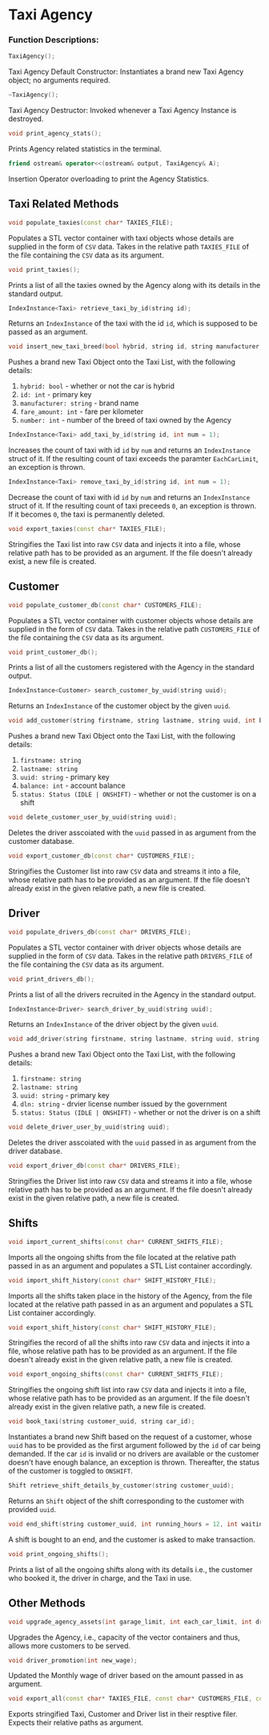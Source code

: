 # Taxi Agency

### Function Descriptions:

```cpp
TaxiAgency(); 
```
Taxi Agency Default Constructor: Instantiates a brand new Taxi Agency object; no arguments required.

```cpp
~TaxiAgency();
```
Taxi Agency Destructor: Invoked whenever a Taxi Agency Instance is destroyed.

```cpp
void print_agency_stats();
```
Prints Agency related statistics in the terminal.

```cpp
friend ostream& operator<<(ostream& output, TaxiAgency& A);
```
Insertion Operator overloading to print the Agency Statistics.



## Taxi Related Methods

```cpp
void populate_taxies(const char* TAXIES_FILE);
```
Populates a STL vector container with taxi objects whose details are supplied in the form of `CSV` data. 
Takes in the relative path `TAXIES_FILE` of the file containing the `CSV` data as its argument.

```cpp
void print_taxies();
```
Prints a list of all the taxies owned by the Agency along with its details in the standard output.

```cpp
IndexInstance<Taxi> retrieve_taxi_by_id(string id);
```
Returns an `IndexInstance` of the taxi with the id `id`, which is supposed to be passed as an argument.

```cpp
void insert_new_taxi_breed(bool hybrid, string id, string manufacturer, int fare_amount, int number = 1);
```
Pushes a brand new Taxi Object onto the Taxi List, with the following details:
 1. `hybrid: bool` - whether or not the car is hybrid
 2. `id: int` - primary key
 3. `manufacturer: string` - brand name
 4. `fare_amount: int` - fare per kilometer
 5. `number: int` - number of the breed of taxi owned by the Agency

```cpp
IndexInstance<Taxi> add_taxi_by_id(string id, int num = 1);
```
Increases the count of taxi with id `id` by `num` and returns an `IndexInstance` struct of it.
If the resulting count of taxi exceeds the paramter `EachCarLimit`, an exception is thrown.

```cpp
IndexInstance<Taxi> remove_taxi_by_id(string id, int num = 1);
```
Decrease the count of taxi with id `id` by `num` and returns an `IndexInstance` struct of it.
If the resulting count of taxi preceeds `0`, an exception is thrown. If it becomes `0`, the taxi is permanently deleted.

```cpp
void export_taxies(const char* TAXIES_FILE);
```
Stringifies the Taxi list into raw `CSV` data and injects it into a file, whose relative path has to be provided as an argument. If the file doesn't already exist, a new file is created.




## Customer
```cpp
void populate_customer_db(const char* CUSTOMERS_FILE);
```
Populates a STL vector container with customer objects whose details are supplied in the form of `CSV` data. 
Takes in the relative path `CUSTOMERS_FILE` of the file containing the `CSV` data as its argument.

```cpp
void print_customer_db();
```
Prints a list of all the customers registered with the Agency in the standard output.

```cpp
IndexInstance<Customer> search_customer_by_uuid(string uuid);
```
Returns an `IndexInstance` of the customer object by the given `uuid`.

```cpp
void add_customer(string firstname, string lastname, string uuid, int balance = 0, Status status = IDLE);
```
Pushes a brand new Taxi Object onto the Taxi List, with the following details:
 1. `firstname: string`
 2. `lastname: string`
 3. `uuid: string` - primary key
 4. `balance: int` - account balance
 5. `status: Status (IDLE | ONSHIFT)` - whether or not the customer is on a shift

```cpp
void delete_customer_user_by_uuid(string uuid);
```
Deletes the driver asscoiated with the `uuid` passed in as argument from the customer database.

```cpp
void export_customer_db(const char* CUSTOMERS_FILE);
```
Stringifies the Customer list into raw `CSV` data and streams it into a file, whose relative path has to be provided as an argument. If the file doesn't already exist in the given relative path, a new file is created.






## Driver
```cpp
void populate_drivers_db(const char* DRIVERS_FILE);
```
Populates a STL vector container with driver objects whose details are supplied in the form of `CSV` data. 
Takes in the relative path `DRIVERS_FILE` of the file containing the `CSV` data as its argument.

```cpp
void print_drivers_db();
```
Prints a list of all the drivers recruited in the Agency in the standard output.

```cpp
IndexInstance<Driver> search_driver_by_uuid(string uuid);
```
Returns an `IndexInstance` of the driver object by the given `uuid`.

```cpp
void add_driver(string firstname, string lastname, string uuid, string dln, Status status = IDLE);
```
Pushes a brand new Taxi Object onto the Taxi List, with the following details:
 1. `firstname: string`
 2. `lastname: string`
 3. `uuid: string` - primary key
 4. `dln: string` - drvier license number issued by the government
 5. `status: Status (IDLE | ONSHIFT)` - whether or not the driver is on a shift

```cpp
void delete_driver_user_by_uuid(string uuid);
```
Deletes the driver asscoiated with the `uuid` passed in as argument from the driver database.

```cpp
void export_driver_db(const char* DRIVERS_FILE);
```
Stringifies the Driver list into raw `CSV` data and streams it into a file, whose relative path has to be provided as an argument. If the file doesn't already exist in the given relative path, a new file is created.



## Shifts
```cpp
void import_current_shifts(const char* CURRENT_SHIFTS_FILE);
```
Imports all the ongoing shifts from the file located at the relative path passed in as an argument and populates a STL List container accordingly.

```cpp
void import_shift_history(const char* SHIFT_HISTORY_FILE);
```
Imports all the shifts taken place in the history of the Agency, from the file located at the relative path passed in as an argument and populates a STL List container accordingly.

```cpp
void export_shift_history(const char* SHIFT_HISTORY_FILE);
```
Stringifies the record of all the shifts into raw `CSV` data and injects it into a file, whose relative path has to be provided as an argument. If the file doesn't already exist in the given relative path, a new file is created.

```cpp
void export_ongoing_shifts(const char* CURRENT_SHIFTS_FILE);
```
Stringifies the ongoing shift list into raw `CSV` data and injects it into a file, whose relative path has to be provided as an argument. If the file doesn't already exist in the given relative path, a new file is created.

```cpp
void book_taxi(string customer_uuid, string car_id);
```
Instantiates a brand new Shift based on the request of a customer, whose `uuid` has to be provided as the first argument followed by the `id` of car being demanded. If the car `id` is invalid or no drivers are available or the customer doesn't have enough balance, an exception is thrown. Thereafter, the status of the customer is toggled to `ONSHIFT`.

```cpp
Shift retrieve_shift_details_by_customer(string customer_uuid);
```
Returns an `Shift` object of the shift corresponding to the customer with provided `uuid`.

```cpp
void end_shift(string customer_uuid, int running_hours = 12, int waiting_hours = 12);
```
A shift is bought to an end, and the customer is asked to make transaction.

```cpp
void print_ongoing_shifts();
```
Prints a list of all the ongoing shifts along with its details i.e., the customer who booked it, the driver in charge, and the Taxi in use.


## Other Methods
```cpp
void upgrade_agency_assets(int garage_limit, int each_car_limit, int driver_vacancies);
```
Upgrades the Agency, i.e., capacity of the vector containers and thus, allows more customers to be served.

```cpp
void driver_promotion(int new_wage);
```
Updated the Monthly wage of driver based on the amount passed in as argument.


```cpp
void export_all(const char* TAXIES_FILE, const char* CUSTOMERS_FILE, const char* DRIVERS_FILE);
```
Exports stringified Taxi, Customer and Driver list in their resptive filer. Expects their relative paths as argument.